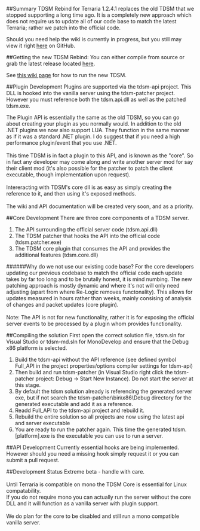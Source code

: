 ##Summary
TDSM Rebind for Terraria 1.2.4.1 replaces the old TDSM that we stopped supporting a long time ago. It is a completely new approach which does not require us to update all of our code base to match the latest Terraria; rather we patch into the official code.

Should you need help the wiki is currently in progress, but you still may view it right [here](https://github.com/DeathCradle/Terraria-s-Dedicated-Server-Mod/wiki) on GitHub.

##Getting the new TDSM Rebind:
You can either compile from source or grab the latest release located [here](https://github.com/DeathCradle/Terraria-s-Dedicated-Server-Mod/releases).

See [this wiki page](https://github.com/DeathCradle/Terraria-s-Dedicated-Server-Mod/wiki/A-Beginner%27s-Guide-for-TDSM-Rebind%3A-Installation-and-Running) for how to run the new TDSM.
	
##Plugin Development
Plugins are supported via the tdsm-api project. This DLL is hooked into the vanilla server using the tdsm-patcher project. However you must reference both the tdsm.api.dll as well as the patched tdsm.exe.

The Plugin API is essentially the same as the old TDSM, so you can go about creating your plugin as you normally would.
In addition to the old .NET plugins we now also support LUA. They function in the same manner as if it was a standard .NET plugin. I do suggest that if you need a high performance plugin/event that you use .NET.
<br/>
<br/>
This time TDSM is in fact a plugin to this API, and is known as the "core". So in fact any developer may come along and write another server mod for say their client mod (it's also possible for the patcher to patch the client executable, though implementation upon request).
<br/>
<br/>
Intereracting with TDSM's core dll is as easy as simply creating the reference to it, and then using it's exposed methods.
<br/>
<br/>
The wiki and API documentation will be created very soon, and as a priority.

##Core Development
There are three core components of a TDSM server.
<br/>
 1. The API surrounding the official server code (tdsm.api.dll)
 2. The TDSM patcher that hooks the API into the official code (tdsm.patcher.exe)
 3. The TDSM core plugin that consumes the API and provides the additional features (tdsm.core.dll)

######Why do we not use our existing code base?
For the core developers updating our previous codebase to match the official code each update takes by far too long and to be brutally honest, it is mind numbing.
The new patching approach is mostly dynamic and where it's not will only need adjusting (apart from where Re-Logic removes functonality). This allows for updates measured in hours rather than weeks, mainly consising of analysis of changes and packet updates (core plugin).
<br/>
<br/>
Note: The API is not for new functionality, rather it is for exposing the official server events to be processed by a plugin whom provides functionality.

##Compiling the solution
First open the correct solution file, tdsm.sln for Visual Studio or tdsm-md.sln for MonoDevelop and ensure that the Debug x86 platform is selected.


1. Build the tdsm-api without the API reference (see defined symbol Full_API in the project properties/options compiler settings for tdsm-api) 
2. Then build and run tdsm-patcher (in Visual Studio right click the tdsm-patcher project: Debug -> Start New Instance). Do not start the server at this stage.
3. By default the tdsm solution already is referencing the generated server exe, but if not search the tdsm-patcher\bin\x86\Debug directory for the generated executable and add it as a reference.
4. Readd Full_API to the tdsm-api project and rebuild it.
5. Rebuild the entire solution so all projects are now using the latest api and server executable
6. You are ready to run the patcher again. This time the generated tdsm.[platform].exe is the executable you can use to run a server.

##API Development
Currently essential hooks are being implemented. However should you need a missing hook simply request it or you can submit a pull request.

##Development Status
Extreme beta - handle with care.
<br/>
<br/>
Until Terraria is compatible on mono the TDSM Core is essential for Linux compatability.
<br/>
If you do not require mono you can actually run the server without the core DLL and it will function as a vanilla server with plugin support.
<br/>
<br/>
We do plan for the core to be disabled and still run a mono compatible vanilla server.
